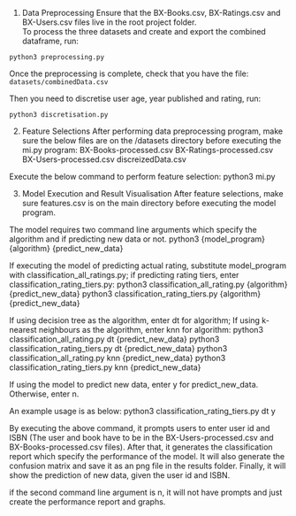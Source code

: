 1. Data Preprocessing
Ensure that the BX-Books.csv, BX-Ratings.csv and BX-Users.csv files live in the root project folder.  
To process the three datasets and create and export the combined dataframe, run:
```
python3 preprocessing.py
```

Once the preprocessing is complete, check that you have the file:
`datasets/combinedData.csv`

Then you need to discretise user age, year published and rating, run: 
```
python3 discretisation.py
```


2. Feature Selections
After performing data preprocessing program, make sure the below files are on the /datasets directory before executing the mi.py program:
BX-Books-processed.csv
BX-Ratings-processed.csv
BX-Users-processed.csv
discreizedData.csv

Execute the below command to perform feature selection:
python3 mi.py

3. Model Execution and Result Visualisation
After feature selections, make sure features.csv is on the main directory before executing the model program.

The model requires two command line arguments which specify the algorithm and if predicting new data or not.
python3 {model_program} {algorithm} {predict_new_data}

If executing the model of predicting actual rating, substitute model_program with classification_all_ratings.py; if predicting rating tiers, enter classification_rating_tiers.py:
python3 classification_all_rating.py {algorithm} {predict_new_data}
python3 classification_rating_tiers.py {algorithm} {predict_new_data}

If using decision tree as the algorithm, enter dt for algorithm; If using k-nearest neighbours as the algorithm, enter knn for algorithm:
python3 classification_all_rating.py dt {predict_new_data}
python3 classification_rating_tiers.py dt {predict_new_data}
python3 classification_all_rating.py knn {predict_new_data}
python3 classification_rating_tiers.py knn {predict_new_data}

If using the model to predict new data, enter y for predict_new_data. Otherwise, enter n.

An example usage is as below:
python3 classification_rating_tiers.py dt y

By executing the above command, it prompts users to enter user id and ISBN (The user and book have to be in the BX-Users-processed.csv and BX-Books-processed.csv files). After that, it generates the classification report which specify the performance of the model. It will also generate the confusion matrix and save it as an png file in the results folder. Finally, it will show the prediction of new data, given the user id and ISBN.

if the second command line argument is n, it will not have prompts and just create the performance report and graphs.



